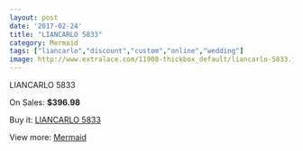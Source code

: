 ```yaml
---
layout: post
date: '2017-02-24'
title: "LIANCARLO 5833"
category: Mermaid
tags: ["liancarlo","discount","custom","online","wedding"]
image: http://www.extralace.com/11908-thickbox_default/liancarlo-5833.jpg
---
```

LIANCARLO 5833

On Sales: **$396.98**
<a href="https://www.extralace.com/mermaid/5596-liancarlo-5833.html"><amp-img layout="responsive" width="600" height="600" src="//www.extralace.com/11908-thickbox_default/liancarlo-5833.jpg" alt="LIANCARLO 5833 0" /></a>
<a href="https://www.extralace.com/mermaid/5596-liancarlo-5833.html"><amp-img layout="responsive" width="600" height="600" src="//www.extralace.com/11909-thickbox_default/liancarlo-5833.jpg" alt="LIANCARLO 5833 1" /></a>

Buy it: [LIANCARLO 5833](https://www.extralace.com/mermaid/5596-liancarlo-5833.html "LIANCARLO 5833")

View more: [Mermaid](https://www.extralace.com/5-mermaid "Mermaid")